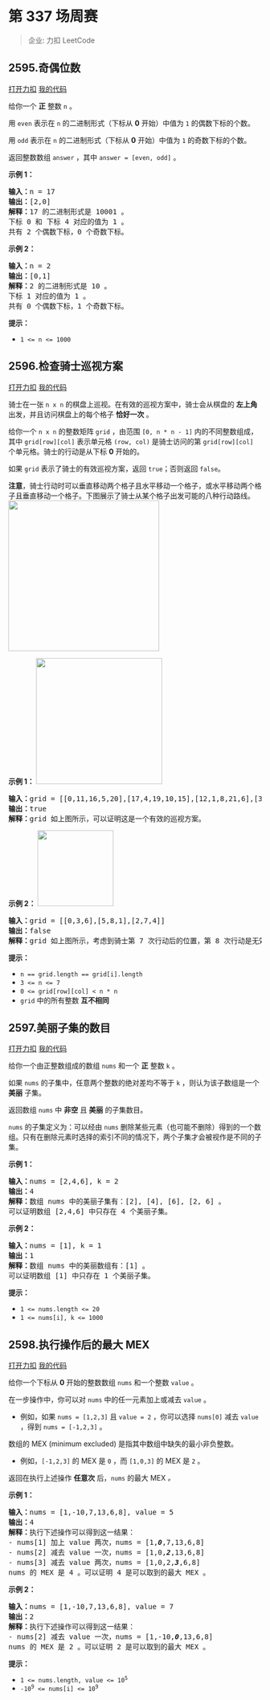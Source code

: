 # 第 337 场周赛

> 企业: 力扣 LeetCode

## 2595.奇偶位数

[打开力扣](https://leetcode.cn/problems/number-of-even-and-odd-bits) [我的代码](2595.number_of_even_and_odd_bits.py)

给你一个 <strong>正</strong> 整数 <code>n</code> 。

用 <code>even</code> 表示在 <code>n</code> 的二进制形式（下标从 <strong>0</strong> 开始）中值为 <code>1</code> 的偶数下标的个数。

用 <code>odd</code> 表示在 <code>n</code> 的二进制形式（下标从 <strong>0</strong> 开始）中值为 <code>1</code> 的奇数下标的个数。

返回整数数组<em> </em><code>answer</code><em> </em>，其中<em> </em><code>answer = [even, odd]</code> 。



<strong>示例 1：</strong>

<pre><strong>输入：</strong>n = 17
<strong>输出：</strong>[2,0]
<strong>解释：</strong>17 的二进制形式是 10001 。
下标 0 和 下标 4 对应的值为 1 。
共有 2 个偶数下标，0 个奇数下标。
</pre>

<strong>示例 2：</strong>

<pre><strong>输入：</strong>n = 2
<strong>输出：</strong>[0,1]
<strong>解释：</strong>2 的二进制形式是 10 。
下标 1 对应的值为 1 。
共有 0 个偶数下标，1 个奇数下标。
</pre>



<strong>提示：</strong>

<ul>
	<li><code>1 <= n <= 1000</code></li>
</ul>

## 2596.检查骑士巡视方案

[打开力扣](https://leetcode.cn/problems/check-knight-tour-configuration) [我的代码](2596.check_knight_tour_configuration.py)

骑士在一张 <code>n x n</code> 的棋盘上巡视。在有效的巡视方案中，骑士会从棋盘的 <strong>左上角</strong> 出发，并且访问棋盘上的每个格子 <strong>恰好一次</strong> 。

给你一个 <code>n x n</code> 的整数矩阵 <code>grid</code> ，由范围 <code>[0, n * n - 1]</code> 内的不同整数组成，其中 <code>grid[row][col]</code> 表示单元格 <code>(row, col)</code> 是骑士访问的第 <code>grid[row][col]</code> 个单元格。骑士的行动是从下标 <strong>0</strong> 开始的。

如果 <code>grid</code> 表示了骑士的有效巡视方案，返回 <code>true</code>；否则返回 <code>false</code>。

<strong>注意</strong>，骑士行动时可以垂直移动两个格子且水平移动一个格子，或水平移动两个格子且垂直移动一个格子。下图展示了骑士从某个格子出发可能的八种行动路线。<br>
<img alt="" src="https://assets.leetcode.com/uploads/2018/10/12/knight.png" style="width: 300px; height: 300px;">



<strong>示例 1：</strong>
<img alt="" src="https://assets.leetcode.com/uploads/2022/12/28/yetgriddrawio-5.png" style="width: 251px; height: 251px;">
<pre><strong>输入：</strong>grid = [[0,11,16,5,20],[17,4,19,10,15],[12,1,8,21,6],[3,18,23,14,9],[24,13,2,7,22]]
<strong>输出：</strong>true
<strong>解释：</strong>grid 如上图所示，可以证明这是一个有效的巡视方案。
</pre>

<strong>示例 2：</strong>
<img alt="" src="https://assets.leetcode.com/uploads/2022/12/28/yetgriddrawio-6.png" style="width: 151px; height: 151px;">
<pre><strong>输入：</strong>grid = [[0,3,6],[5,8,1],[2,7,4]]
<strong>输出：</strong>false
<strong>解释：</strong>grid 如上图所示，考虑到骑士第 7 次行动后的位置，第 8 次行动是无效的。
</pre>



<strong>提示：</strong>

<ul>
	<li><code>n == grid.length == grid[i].length</code></li>
	<li><code>3 <= n <= 7</code></li>
	<li><code>0 <= grid[row][col] < n * n</code></li>
	<li><code>grid</code> 中的所有整数 <strong>互不相同</strong></li>
</ul>

## 2597.美丽子集的数目

[打开力扣](https://leetcode.cn/problems/the-number-of-beautiful-subsets) [我的代码](2597.the_number_of_beautiful_subsets.py)

给你一个由正整数组成的数组 <code>nums</code> 和一个 <strong>正</strong> 整数 <code>k</code> 。

如果 <code>nums</code> 的子集中，任意两个整数的绝对差均不等于 <code>k</code> ，则认为该子数组是一个 <strong>美丽</strong> 子集。

返回数组 <code>nums</code> 中 <strong>非空</strong> 且 <strong>美丽</strong> 的子集数目。

<code>nums</code> 的子集定义为：可以经由 <code>nums</code> 删除某些元素（也可能不删除）得到的一个数组。只有在删除元素时选择的索引不同的情况下，两个子集才会被视作是不同的子集。



<strong>示例 1：</strong>

<pre><strong>输入：</strong>nums = [2,4,6], k = 2
<strong>输出：</strong>4
<strong>解释：</strong>数组 nums 中的美丽子集有：[2], [4], [6], [2, 6] 。
可以证明数组 [2,4,6] 中只存在 4 个美丽子集。
</pre>

<strong>示例 2：</strong>

<pre><strong>输入：</strong>nums = [1], k = 1
<strong>输出：</strong>1
<strong>解释：</strong>数组 nums 中的美丽数组有：[1] 。
可以证明数组 [1] 中只存在 1 个美丽子集。
</pre>



<strong>提示：</strong>

<ul>
	<li><code>1 <= nums.length <= 20</code></li>
	<li><code>1 <= nums[i], k <= 1000</code></li>
</ul>

## 2598.执行操作后的最大 MEX

[打开力扣](https://leetcode.cn/problems/smallest-missing-non-negative-integer-after-operations) [我的代码](2598.smallest_missing_non_negative_integer_after_operations.py)

给你一个下标从 <strong>0</strong> 开始的整数数组 <code>nums</code> 和一个整数 <code>value</code> 。

在一步操作中，你可以对 <code>nums</code> 中的任一元素加上或减去 <code>value</code> 。

<ul>
	<li>例如，如果 <code>nums = [1,2,3]</code> 且 <code>value = 2</code> ，你可以选择 <code>nums[0]</code> 减去 <code>value</code> ，得到 <code>nums = [-1,2,3]</code> 。</li>
</ul>

数组的 MEX (minimum excluded) 是指其中数组中缺失的最小非负整数。

<ul>
	<li>例如，<code>[-1,2,3]</code> 的 MEX 是 <code>0</code> ，而 <code>[1,0,3]</code> 的 MEX 是 <code>2</code> 。</li>
</ul>

返回在执行上述操作 <strong>任意次</strong> 后，<code>nums</code><em> </em>的最大 MEX <em>。</em>



<strong>示例 1：</strong>

<pre><strong>输入：</strong>nums = [1,-10,7,13,6,8], value = 5
<strong>输出：</strong>4
<strong>解释：</strong>执行下述操作可以得到这一结果：
- nums[1] 加上 value 两次，nums = [1,<em><strong>0</strong></em>,7,13,6,8]
- nums[2] 减去 value 一次，nums = [1,0,<em><strong>2</strong></em>,13,6,8]
- nums[3] 减去 value 两次，nums = [1,0,2,<em><strong>3</strong></em>,6,8]
nums 的 MEX 是 4 。可以证明 4 是可以取到的最大 MEX 。
</pre>

<strong>示例 2：</strong>

<pre><strong>输入：</strong>nums = [1,-10,7,13,6,8], value = 7
<strong>输出：</strong>2
<strong>解释：</strong>执行下述操作可以得到这一结果：
- nums[2] 减去 value 一次，nums = [1,-10,<em><strong>0</strong></em>,13,6,8]
nums 的 MEX 是 2 。可以证明 2 是可以取到的最大 MEX 。
</pre>



<strong>提示：</strong>

<ul>
	<li><code>1 <= nums.length, value <= 10<sup>5</sup></code></li>
	<li><code>-10<sup>9</sup> <= nums[i] <= 10<sup>9</sup></code></li>
</ul>
